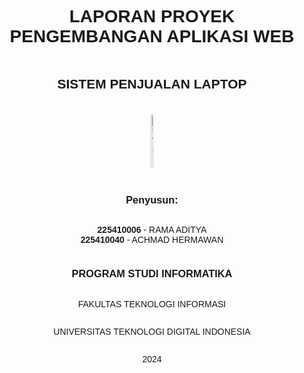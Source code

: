 

<div style="display: flex; flex-direction: column; align-items: center; justify-content: center; text-align: center; min-height: 100vh; font-family: Arial, sans-serif;">

<h1>LAPORAN PROYEK PENGEMBANGAN APLIKASI WEB</h1>

<h2>SISTEM PENJUALAN LAPTOP</h2>

<div style="display: flex; justify-content: center; margin: 20px;">
   <img src="https://github.com/user-attachments/assets/caeede39-4853-46c8-80a8-f0a0d01aaa1c" alt="UTDI" style="width: 30%;">
</div>

<h3>Penyusun:</h3>
<ul style="list-style: none; padding: 0;">
    <li><strong>225410006</strong> - RAMA ADITYA</li>
    <li><strong>225410040</strong> - ACHMAD HERMAWAN</li>
</ul>

<h3>PROGRAM STUDI INFORMATIKA</h3>
<p>FAKULTAS TEKNOLOGI INFORMASI</p>
<p>UNIVERSITAS TEKNOLOGI DIGITAL INDONESIA</p>
<p>2024</p>

</div>


## 1. Pendahuluan

### a. Latar Belakang
Kami telah membuat sebuah aplikasi web yang berfungsi sebagai sistem pencatatan penjualan laptop di toko kami. Aplikasi ini hanya dapat diakses oleh administrator toko. Setiap kali ada pelanggan yang membeli laptop, admin akan memasukkan data-data pembeli seperti nama, kontak, dan jenis laptop yang dibeli ke dalam aplikasi. Data-data ini kemudian akan tersimpan secara rapi dalam sebuah database yang telah kami siapkan. Dengan adanya aplikasi ini, kami dapat dengan mudah melacak semua transaksi penjualan laptop dan mendapatkan data yang akurat untuk keperluan analisis bisnis.

### b. Tujuan
Aplikasi web pencatatan penjualan laptop dirancang untuk membantu bisnis dalam mengelola penjualan laptop secara efisien. Dengan aplikasi ini, kita dapat :
 - Otomatiskan proses penjualan: Catat transaksi dengan cepat dan akurat.
 - Dapatkan data yang akurat: Lacak penjualan, stok, dan pelanggan.
 - Buat keputusan yang lebih baik: Analisis data untuk meningkatkan penjualan.
 - Tingkatkan efisiensi: Sederhanakan proses kerja sehari-hari.
Singkatnya, aplikasi ini membantu dalam mengelola bisnis toko laptop dengan lebih baik dan menguntungkan.

### c. Batasan Masalah
Aplikasi ini dirancang untuk mengotomatiskan dan menyederhanakan proses pencatatan penjualan laptop. Fitur-fitur utamanya mencakup manajemen produk, pelanggan, dan transaksi penjualan. Dengan antarmuka yang user-friendly, pengguna dapat dengan mudah melacak stok, membuat laporan penjualan, dan menganalisis data untuk mendukung pengambilan keputusan bisnis. Fokus utama aplikasi ini adalah pada efisiensi operasional dan akurasi data, sehingga pengguna dapat mengelola bisnis laptop mereka dengan lebih efektif. Fitur-fitur tambahan seperti integrasi dengan sistem akuntansi atau e-commerce dapat dipertimbangkan untuk pengembangan di masa mendatang.n.

## 2. Perancangan Sistem

### a. Rancangan Awal
#### 1) Rancangan Database
Struktur tabel dirancang untuk mengelola data customer, products, orders, payments:

**Tabel Customer:**
- id: integer [Primary Key]
- name: varchar
- email: varchar
- phone: varchar
- address: text
- created_at: datetime

**Tabel Products:**
- id: Integer [Primary Key]
- name: varchar
- description: text
- price: decimal
- stock: integer
- created_at: datetime

**Tabel Orders:**
- id: Integer [Primary Key]
- customer_id: integer
- order_date: datetime
- status: varchar

**Tabel Payments:**
- id: Integer [Primary Key]
- order_id: integer
- payment_date: datetime]
- amount: decimal
- payment_method: varchar
- Status: Varchar


![image](https://github.com/user-attachments/assets/7081644e-8955-483f-8781-38e41d5dd649)


#### 2) Data Flow Diagram (DFD) Level 0
![lv0](https://github.com/user-attachments/assets/aad942c1-11ad-40ef-98a6-decb060e7392)



### b. Realisasi
#### 1. Diagram Relasi Antar Tabel dan Struktur Tabel
![image](https://github.com/user-attachments/assets/99831fe7-3470-4803-8d34-9eceadda4969)



#### 2. Data Flow Diagram (DFD) Level 1
![lv0](https://github.com/user-attachments/assets/882187e3-d2bb-41ed-b1c3-c92a1bb17912)




### 3. Teknologi
Untuk memberikan fleksibilitas dan kontrol penuh dalam pengembangan, kami tidak menggunakan framework dalam proyek ini. Pendekatan ini memungkinkan kami menyesuaikan aplikasi secara spesifik dengan kebutuhan bisnis dan menghindari overhead yang tidak perlu.

---

## 3. Implementasi
link kode : https://drive.google.com/drive/folders/18ZNTzkE7QKD4xMbGvWBko4phmvuAckKd?usp=sharing
---

## 4. Tampilan/Output

### Tampilan untuk Admin
#### **Dashboard**
![image](https://github.com/user-attachments/assets/5120f649-cf27-4dad-9abc-2389c27d0576)

#### **Data Penjualan**
![image](https://github.com/user-attachments/assets/1ed2f277-b391-4538-975f-068321fe1064)

#### **Form Edit**
![image](https://github.com/user-attachments/assets/c37f1176-90c5-49a6-aaf2-eb94260a272b)

#### **Form Tambah**
![image](https://github.com/user-attachments/assets/4f5e8bc2-1671-4fb5-9543-ef535a7eed42)

#### **Form Delete**
![image](https://github.com/user-attachments/assets/6108e8e8-d1d5-48e6-8ae1-7c6889ad39b1)


---

## 5. Langkah-Langkah Menjalankan Aplikasi

1. **Mengakses Halaman Aplikasi**: Buka URL melalui browser.
2. **Tampilan Awal**: Halaman `dashboard` sebagai tampilan awal yang terdapat menu data penjualan dan tambah penjualan.
3. **Menu data penjualan**: Halaman tabel database
4. **Menu tambah penjualan**: Halamam form untuk edit, tambah, dan delete data
---

## 6. Kesimpulan dan Saran

### a. Kesimpulan
Proyek pengembangan aplikasi web untuk pencatatan penjualan laptop telah berhasil diselesaikan dengan baik. Aplikasi ini mampu:
   1. Mengotomatiskan proses pencatatan penjualan dengan efisien dan akurat.
   2. Memberikan kemudahan dalam pengelolaan data pelanggan, produk, dan transaksi.
   3. Mempermudah admin toko dalam melacak penjualan, menganalisis data, dan menyusun laporan untuk mendukung pengambilan keputusan bisnis.
   4. Menyediakan antarmuka yang user-friendly sehingga mudah digunakan oleh admin tanpa memerlukan pelatihan khusus.
      
Penggunaan aplikasi ini diharapkan dapat meningkatkan efisiensi operasional toko, akurasi data, dan pengambilan keputusan berbasis data yang lebih baik.

### b. Saran
Untuk pengembangan lebih lanjut, beberapa saran yang dapat dipertimbangkan adalah:
   1. Integrasi dengan Sistem Akuntansi
      Menambahkan fitur integrasi dengan sistem akuntansi akan mempermudah pencatatan keuangan secara keseluruhan, termasuk pendapatan dan pengeluaran toko.
   2. Pengembangan Sistem Notifikasi
      Memberikan notifikasi otomatis kepada admin untuk stok produk yang hampir habis atau pengingat pembayaran pelanggan.
   3. Fitur Laporan yang Lebih Mendetail
      Menambahkan fitur pembuatan laporan yang lebih mendalam, seperti analisis tren penjualan, performa produk, dan data pelanggan untuk mendukung strategi pemasaran.
   4. Keamanan Data
      Meningkatkan sistem keamanan aplikasi, seperti enkripsi data sensitif dan otentikasi dua faktor, untuk melindungi informasi penting dari akses yang tidak sah.
   5. Pengembangan ke Aplikasi Mobile
       Mengembangkan aplikasi versi mobile agar admin dapat mengakses dan mengelola data kapan saja dan di mana saja.
   6. Integrasi dengan Platform E-Commerce
       Menghubungkan aplikasi dengan platform e-commerce seperti marketplace untuk memperluas jangkauan pasar dan meningkatkan penjualan.
      
Dengan implementasi fitur-fitur tambahan ini, aplikasi dapat memberikan nilai tambah yang lebih besar bagi operasional toko dan mendukung pengembangan bisnis di masa depan.

### Link PDF
https://drive.google.com/file/d/1SpuRy6B-3VQ4d_ymxs7Y6vGIivpJp_TJ/view?usp=sharing
